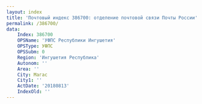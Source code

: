 ```yaml
---
layout: index
title: 'Почтовый индекс 386700: отделение почтовой связи Почты России'
permalink: /386700/
data:
    Index: 386700
    OPSName: 'УФПС Республики Ингушетия'
    OPSType: УФПС
    OPSSubm: 0
    Region: 'Ингушетия Республика'
    Autonom: ''
    Area: ''
    City: Магас
    City1: ''
    ActDate: '20180813'
    IndexOld: ''
---
```

